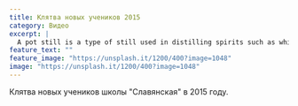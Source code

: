 ```yaml
---
title: Клятва новых учеников 2015
category: Видео
excerpt: |
  A pot still is a type of still used in distilling spirits such as whisky or brandy. Heat is applied directly to the pot containing the wash (for whisky) or wine (for brandy).
feature_text: ""
feature_image: "https://unsplash.it/1200/400?image=1048"
image: "https://unsplash.it/1200/400?image=1048"
---
```


Клятва новых учеников школы "Славянская" в 2015 году.
